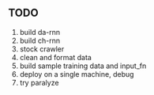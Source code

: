 ## TODO

1. build da-rnn
2. build ch-rnn
3. stock crawler
4. clean and format data
5. build sample training data and input_fn
6. deploy on a single machine, debug
7. try paralyze
